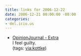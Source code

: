 ```yaml
---
title: links for 2006-12-22
date: 2006-12-21 00:00:00 -08:00
categories:
- del.icio.us
---
```


<ul class="delicious">
	<li>
		<div class="delicious-link"><a href="http://opinionjournal.com/extra/?id=110009377">OpinionJournal - Extra</a></div>
		<div class="delicious-extended">I feel guilty.</div>
		<div class="delicious-tags">(tags: <a href="http://del.icio.us/torrez/via:kottke">via:kottke</a>)</div>
	</li>
</ul>
